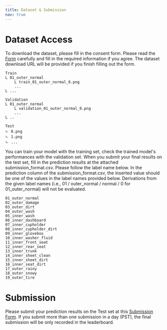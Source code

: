 ```yaml
---
title: Dataset & Submission
nav: true
---
```


# Dataset Access
To download the dataset, please fill in the consent form. Please read the [Form](https://forms.gle/DMGPiHZhNHYzCxhP8) carefully and fill in the required information if you agree. The dataset download URL will be provided if you finish filling out the form.

```
Train 
L 01_outer_normal
    L train_01_outer_normal_0.png
    ...
L ...

Validation
L 01_outer_normal
    L validation_01_outer_normal_0.png
    ...
L ..

Test
ㄴ 0.png
ㄴ 1.png
ㄴ ...
```

You can train your model with the training set, check the trained model's performances with the validation set. When you submit your final results on the test set, fill in the prediction results at the attached submission_format.csv. Please follow the label name below. In the prediction column of the submission_format.csv, the inserted value should be one of the values in the label names provided below. Derivations from the given label names (i.e., 01 / outer_normal / normal / 0 for 01_outer_normal) will not be evaluated.

```
01_outer_normal
02_outer_damage
03_outer_dirt
04_outer_wash
05_inner_wash
06_inner_dashboard
07_inner_cupholder
08_inner_cupholder_dirt
09_inner_glovebox
10_inner_washer_fluid
11_inner_front_seat
12_inner_rear_seat
13_inner_trunk
14_inner_sheet_clean
15_inner_sheet_dirt
16_inner_seat_dirt
17_outer_rainy
18_outer_snowy
19_outer_tire
```

# Submission
Please submit your prediction results on the Test set at this [Submission Form](https://docs.google.com/forms/d/12tlYs3qAAOGSGypC2itHQhbFtAK9PTyjZvFTZndzq9s/viewform?edit_requested=true). If you submit more than one submission in a day (PST), the final submission will be only recorded in the leaderboard. 